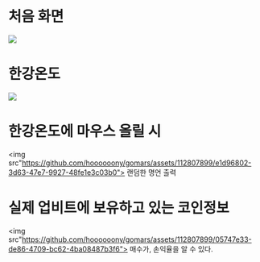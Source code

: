 # 처음 화면
<img src="https://github.com/hoooooony/gomars/assets/112807899/c9af1186-35c8-4149-b776-9f484f88b30e">

# 한강온도
<img src="https://github.com/hoooooony/gomars/assets/112807899/141edb73-c993-4128-aa08-8b6bc1ac89f0">

# 한강온도에 마우스 올릴 시
<img src"https://github.com/hoooooony/gomars/assets/112807899/e1d96802-3d63-47e7-9927-48fe1e3c03b0">
랜덤한 명언 출력

# 실제 업비트에 보유하고 있는 코인정보
<img src"https://github.com/hoooooony/gomars/assets/112807899/05747e33-de86-4709-bc62-4ba08487b3f6">
매수가, 손익율을 알 수 있다.

